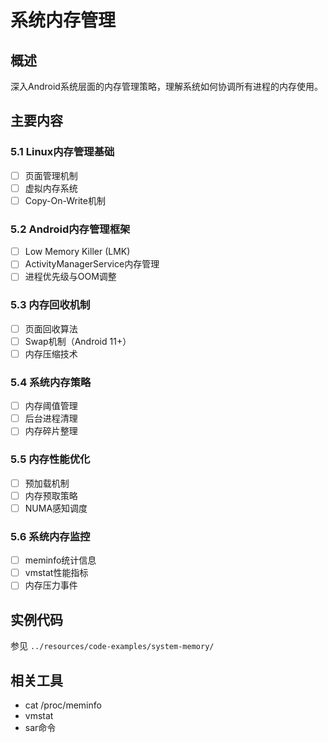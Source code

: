 # 系统内存管理

## 概述
深入Android系统层面的内存管理策略，理解系统如何协调所有进程的内存使用。

## 主要内容

### 5.1 Linux内存管理基础
- [ ] 页面管理机制
- [ ] 虚拟内存系统
- [ ] Copy-On-Write机制

### 5.2 Android内存管理框架
- [ ] Low Memory Killer (LMK)
- [ ] ActivityManagerService内存管理
- [ ] 进程优先级与OOM调整

### 5.3 内存回收机制
- [ ] 页面回收算法
- [ ] Swap机制（Android 11+）
- [ ] 内存压缩技术

### 5.4 系统内存策略
- [ ] 内存阈值管理
- [ ] 后台进程清理
- [ ] 内存碎片整理

### 5.5 内存性能优化
- [ ] 预加载机制
- [ ] 内存预取策略
- [ ] NUMA感知调度

### 5.6 系统内存监控
- [ ] meminfo统计信息
- [ ] vmstat性能指标
- [ ] 内存压力事件

## 实例代码
参见 `../resources/code-examples/system-memory/`

## 相关工具
- cat /proc/meminfo
- vmstat
- sar命令